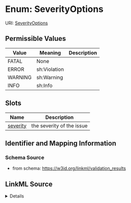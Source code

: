 # Enum: SeverityOptions



URI: [SeverityOptions](SeverityOptions.md)

## Permissible Values

| Value | Meaning | Description |
| --- | --- | --- |
| FATAL | None |  |
| ERROR | sh:Violation |  |
| WARNING | sh:Warning |  |
| INFO | sh:Info |  |




## Slots

| Name | Description |
| ---  | --- |
| [severity](severity.md) | the severity of the issue |






## Identifier and Mapping Information







### Schema Source


* from schema: https://w3id.org/linkml/validation_results




## LinkML Source

<details>
```yaml
name: severity_options
from_schema: https://w3id.org/linkml/validation_results
exact_mappings:
- sh:Severity
rank: 1000
permissible_values:
  FATAL:
    text: FATAL
  ERROR:
    text: ERROR
    meaning: sh:Violation
  WARNING:
    text: WARNING
    meaning: sh:Warning
  INFO:
    text: INFO
    meaning: sh:Info

```
</details>
